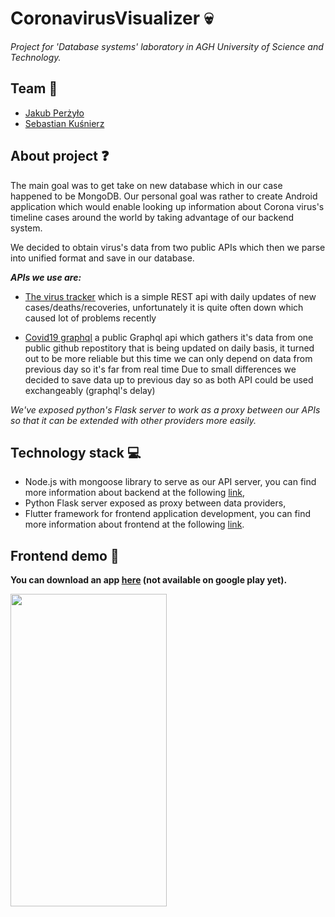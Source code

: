 # CoronavirusVisualizer :skull:

*Project for 'Database systems' laboratory in AGH University of Science and Technology.*

## Team  :punch:
 * [Jakub Perżyło](https://github.com/Qizot)
 * [Sebastian Kuśnierz](https://github.com/skusnierz)
 
## About project :question:
The main goal was to get take on new database which in our case happened to be MongoDB. 
Our personal goal was rather to create Android application which would enable looking up information about 
Corona virus's timeline cases around the world by taking advantage of our backend system.

We decided to obtain virus's data from two public APIs which then we parse into unified format and save in our database.

***APIs we use are:***
 - [The virus tracker](https://thevirustracker.com/api) which is a simple 
 REST api with daily updates of new cases/deaths/recoveries, unfortunately it is quite often down 
 which caused lot of problems recently
 
 - [Covid19 graphql](https://covid19-graphql.now.sh) a public Graphql api which gathers it's data from one public 
 github repostitory that is being updated on daily basis, it turned out to be more reliable but this time 
 we can only depend on data 
 from previous day so it's far from real time
Due to small differences we decided to save data up to previous day so as both API could be used exchangeably (graphql's delay)

*We've exposed python's Flask server to work as a proxy between our APIs 
so that it can be extended with other providers more easily.*

## Technology stack :computer: 
 - Node.js with mongoose library to serve as our API server, you can find more information about backend at the following [link](https://github.com/Qizot/CoronavirusVisualizer/tree/master/backend),
 - Python Flask server exposed as proxy between data providers,
 - Flutter framework for frontend application development, you can find more information about frontend at the following [link](https://github.com/Qizot/CoronavirusVisualizer/tree/master/frontend/coronavirus_visualizer).
 


## Frontend demo :iphone:
**You can download an app [here](https://github.com/Qizot/CoronavirusVisualizer/releases/tag/v1.1) (not available on google play yet).**

<img src="https://github.com/Qizot/CoronavirusVisualizer/blob/master/virus_app.gif" height="500" width="250">

